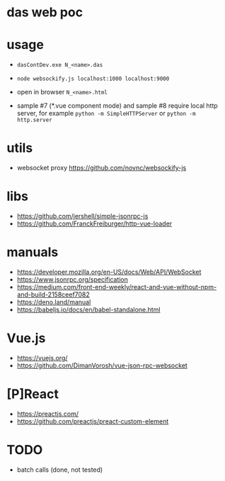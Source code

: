 # das web poc


# usage

- `dasContDev.exe N_<name>.das`
- `node websockify.js localhost:1000 localhost:9000`
- open in browser `N_<name>.html`

- sample #7 (*.vue component mode) and sample #8 require local http server, for example `python -m SimpleHTTPServer` or `python -m http.server`

# utils

- websocket proxy https://github.com/novnc/websockify-js

# libs

- https://github.com/jershell/simple-jsonrpc-js
- https://github.com/FranckFreiburger/http-vue-loader

# manuals

- https://developer.mozilla.org/en-US/docs/Web/API/WebSocket
- https://www.jsonrpc.org/specification
- https://medium.com/front-end-weekly/react-and-vue-without-npm-and-build-2158ceef7082
- https://deno.land/manual
- https://babeljs.io/docs/en/babel-standalone.html

# Vue.js

- https://vuejs.org/
- https://github.com/DimanVorosh/vue-json-rpc-websocket

# [P]React

- https://preactjs.com/
- https://github.com/preactjs/preact-custom-element

# TODO
- batch calls (done, not tested)